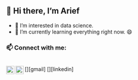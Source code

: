 ## 👋 Hi there, I’m Arief
- 👀 I’m interested in data science.
- 🌱 I’m currently learning everything right now. 😄

### 📫 Connect with me:
<br />
[<img align="left" alt="arieeefrahman | gmail" width="22px" src="https://cdn4.iconfinder.com/data/icons/logos-brands-in-colors/48/google-gmail-256.png" style="max-width:100%;"/>][gmail]
[<img align="left" alt="arieeefrahman | linkedin" width="22px" src="https://cdn1.iconfinder.com/data/icons/logotypes/32/square-linkedin-512.png" style="max-width:100%;"/>][linkedin]


[linkedin]: https://www.linkedin.com/in/arief-rahman-44ab041b7/
[gmail]: https://mail.google.com/mail/?view=cm&amp;fs=1&amp;to=arieeefrahman@gmail.com


<!---
arieeefrahman/arieeefrahman is a ✨ special ✨ repository because its `README.md` (this file) appears on your GitHub profile.
You can click the Preview link to take a look at your changes.
--->
